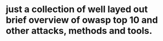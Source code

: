 # just a collection of well layed out brief overview of owasp top 10 and other attacks, methods and tools. 
